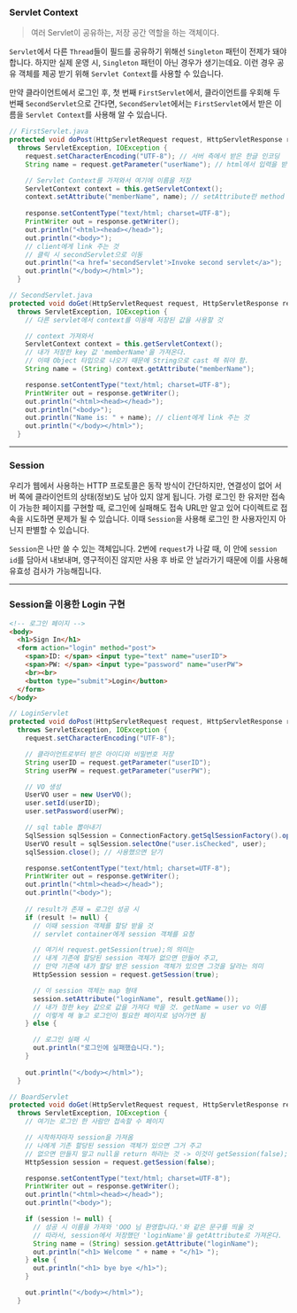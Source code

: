 ### Servlet Context
> 여러 Servlet이 공유하는, 저장 공간 역할을 하는 객체이다.

<code>Servlet</code>에서 다른 <code>Thread</code>들이 필드를 공유하기 위해선 <code>Singleton</code> 패턴이 전제가 돼야 합니다. 하지만 실제 운영 시, <code>Singleton</code> 패턴이 아닌 경우가 생기는데요. 이런 경우 공유 객체를 제공 받기 위해 <code>Servlet Context</code>를 사용할 수 있습니다.

만약 클라이언트에서 로그인 후, 첫 번째 <code>FirstServlet</code>에서, 클라이언트를 우회해 두 번째 <code>SecondServlet</code>으로 간다면, <code>SecondServlet</code>에서는 <code>FirstServlet</code>에서 받은 이름을 <code>Servlet Context</code>를 사용해 알 수 있습니다.

```java
// FirstServlet.java
protected void doPost(HttpServletRequest request, HttpServletResponse response)
  throws ServletException, IOException {
    request.setCharacterEncoding("UTF-8"); // 서버 측에서 받은 한글 인코딩
    String name = request.getParameter("userName"); // html에서 입력을 받음

    // Servlet Context를 가져와서 여기에 이름을 저장
    ServletContext context = this.getServletContext();
    context.setAttribute("memberName", name); // setAttribute란 method 사용(put으로 입력 아님!)
		
    response.setContentType("text/html; charset=UTF-8");
    PrintWriter out = response.getWriter();
    out.println("<html><head></head>");
    out.println("<body>");
    // client에게 link 주는 것
    // 클릭 시 secondServlet으로 이동
    out.println("<a href='secondServlet'>Invoke second servlet</a>");
    out.println("</body></html>");
  }
```

```java
// SecondServlet.java
protected void doGet(HttpServletRequest request, HttpServletResponse response)
  throws ServletException, IOException {
    // 다른 servlet에서 context를 이용해 저장된 값을 사용할 것

    // context 가져와서
    ServletContext context = this.getServletContext();
    // 내가 저장한 key 값 'memberName'을 가져온다.
    // 이때 Object 타입으로 나오기 때문에 String으로 cast 해 줘야 함.
    String name = (String) context.getAttribute("memberName"); 

    response.setContentType("text/html; charset=UTF-8");
    PrintWriter out = response.getWriter();
    out.println("<html><head></head>");
    out.println("<body>");
    out.println("Name is: " + name); // client에게 link 주는 것
    out.println("</body></html>");
  }
```

---

### Session

우리가 웹에서 사용하는 HTTP 프로토콜은 동작 방식이 간단하지만, 연결성이 없어 서버 쪽에 클라이언트의 상태(정보)도 남아 있지 않게 됩니다. 가령 로그인 한 유저만 접속이 가능한 페이지를 구현할 때, 로그인에 실패해도 접속 URL만 알고 있어 다이렉트로 접속을 시도하면 문제가 될 수 있습니다. 이때 <code>Session</code>을 사용해 로그인 한 사용자인지 아닌지 판별할 수 있습니다.

<code>Session</code>은 나만 쓸 수 있는 객체입니다. 2번에 <code>request</code>가 나갈 때, 이 안에 <code>session id</code>를 담아서 내보내며, 영구적이진 않지만 사용 후 바로 안 날라가기 때문에 이를 사용해 유효성 검사가 가능해집니다.

---

### Session을 이용한 Login 구현

```html
<!-- 로그인 페이지 -->
<body>
  <h1>Sign In</h1>
  <form action="login" method="post">
    <span>ID: </span> <input type="text" name="userID">
    <span>PW: </span> <input type="password" name="userPW">
    <br><br>
    <button type="submit">Login</button>
  </form>
</body>
```

```java
// LoginServlet
protected void doPost(HttpServletRequest request, HttpServletResponse response)
  throws ServletException, IOException {
    request.setCharacterEncoding("UTF-8");

    // 클라이언트로부터 받은 아이디와 비밀번호 저장
    String userID = request.getParameter("userID");
    String userPW = request.getParameter("userPW");

    // VO 생성
    UserVO user = new UserVO();
    user.setId(userID);
    user.setPassword(userPW);

    // sql table 뽑아내기
    SqlSession sqlSession = ConnectionFactory.getSqlSessionFactory().openSession();
    UserVO result = sqlSession.selectOne("user.isChecked", user);
    sqlSession.close(); // 사용했으면 닫기

    response.setContentType("text/html; charset=UTF-8");
    PrintWriter out = response.getWriter();
    out.println("<html><head></head>");
    out.println("<body>");
		
    // result가 존재 = 로그인 성공 시
    if (result != null) {
      // 이때 session 객체를 할당 받을 것
      // servlet container에게 session 객체를 요청

      // 여기서 request.getSession(true);의 의미는
      // 내게 기존에 할당된 session 객체가 없으면 만들어 주고,
      // 만약 기존에 내가 할당 받은 session 객체가 있으면 그것을 달라는 의미
      HttpSession session = request.getSession(true);

      // 이 session 객체는 map 형태
      session.setAttribute("loginName", result.getName());
      // 내가 정한 key 값으로 값을 가져다 박을 것. getName = user vo 이름
      // 이렇게 해 놓고 로그인이 필요한 페이지로 넘어가면 됨
    } else {

      // 로그인 실패 시
      out.println("로그인에 실패했습니다.");
    }
		
    out.println("</body></html>");
  }
```
```java
// BoardServlet
protected void doGet(HttpServletRequest request, HttpServletResponse response)
  throws ServletException, IOException {
    // 여기는 로그인 한 사람만 접속할 수 페이지

    // 시작하자마자 session을 가져옴
    // 나에게 기존 할당된 session 객체가 있으면 그거 주고
    // 없으면 만들지 말고 null을 return 하라는 것 -> 이것이 getSession(false);
    HttpSession session = request.getSession(false);

    response.setContentType("text/html; charset=UTF-8");
    PrintWriter out = response.getWriter();
    out.println("<html><head></head>");
    out.println("<body>");

    if (session != null) {
      // 성공 시 이름을 가져와 'OOO 님 환영합니다.'와 같은 문구를 띄울 것
      // 따라서, session에서 저장했던 'loginName'을 getAttribute로 가져온다.
      String name = (String) session.getAttribute("loginName");
      out.println("<h1> Welcome " + name + "</h1> ");
    } else {
      out.println("<h1> bye bye </h1>");
    }

    out.println("</body></html>");
  }
```